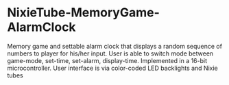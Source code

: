 # NixieTube-MemoryGame-AlarmClock
Memory game and settable alarm clock that displays a random sequence of numbers to player for his/her input. User is able to switch mode between game-mode, set-time, set-alarm, display-time. Implemented in a 16-bit microcontroller. User interface is via color-coded LED backlights and Nixie tubes


